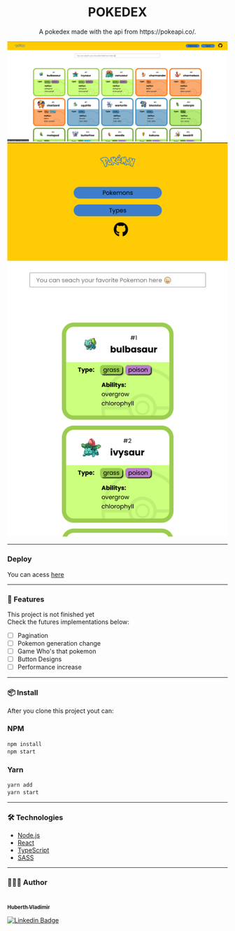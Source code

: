 <h1 align="center">POKEDEX</h1>
<p align="center">
A pokedex made with the api from https://pokeapi.co/.
</p>
<div align="center">
  <img src="public/pokedesktop.png"/>
  <br>
  <img src="public/pokemobile.png" />
</div>

<hr>

### Deploy

You can acess [here](pokedex-chi-three.vercel.app/)

<hr>

### 🚧 Features

This project is not finished yet 
<br>
Check the futures implementations below:
 
 - [ ] Pagination
 - [ ] Pokemon generation change
 - [ ] Game Who's that pokemon
 - [ ] Button Designs
 - [ ] Performance increase

<hr>

### 📦 Install
After you clone this project yout can:
<h3>NPM </h3>

```bash
npm install
npm start
```

<h3>Yarn</h3>

```bash
yarn add
yarn start
```
<hr>

### 🛠 Technologies
 
 - [Node.js](https://nodejs.org/en/)
 - [React](https://pt-br.reactjs.org/)
- [TypeScript](https://www.typescriptlang.org/)
- [SASS](https://sass-lang.com/)

<hr>

### 👨🏾‍💻 Author
<a href="https://github.com/HuberthVladimir">
 <img style="border-radius: 100px;" src="https://github.com/huberthvladimir.png" width="100px;" alt=""/>
 <br />
 <sub style="margin-bottom: 3px;"><b>Huberth Vladimir</b></sub></a>
 
 [![Linkedin Badge](https://img.shields.io/badge/-Huberth-blue?style=flat-square&logo=Linkedin&logoColor=white&link=https://www.linkedin.com/in/huberth-vladimir/)](https://www.linkedin.com/in/huberth-vladimir/) 
